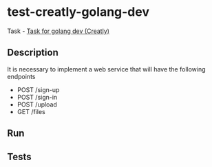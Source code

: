 # test-creatly-golang-dev

Task - [Task for golang dev (Creatly)](Task.md)

## Description

It is necessary to implement a web service that will have the following endpoints

- POST /sign-up
- POST /sign-in
- POST /upload
- GET /files

## Run



## Tests